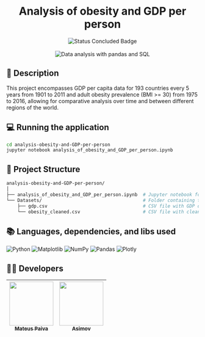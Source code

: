 <h1 align="center">Analysis of obesity and GDP per person</h1>

<p align="center">
  <img src="http://img.shields.io/static/v1?label=STATUS&message=CONCLUDED&color=GREEN&style=for-the-badge" alt="Status Concluded Badge">
  <br><br>
  <img src="https://github.com/user-attachments/assets/aeb84248-3364-41fc-a5a4-eba81a4d4ec8" alt="Data analysis with pandas and SQL">
</p>

## 📂 Description
This project encompasses GDP per capita data for 193 countries every 5 years from 1901 to 2011 and adult obesity prevalence (BMI >= 30) from 1975 to 2016, allowing for comparative analysis over time and between different regions of the world.

## 💻 Running the application 
```bash
cd analysis-obesity-and-GDP-per-person
jupyter notebook analysis_of_obesity_and_GDP_per_person.ipynb
```

## 📝 Project Structure
```bash
analysis-obesity-and-GDP-per-person/
│
├── analysis_of_obesity_and_GDP_per_person.ipynb  # Jupyter notebook for analyzing obesity and GDP per person
└── Datasets/                                     # Folder containing the datasets
    ├── gdp.csv                                   # CSV file with GDP data
    └── obesity_cleaned.csv                       # CSV file with cleaned obesity data
```

## 📚 Languages, dependencies, and libs used
<div style="display: inline_block">
   
  ![Python](https://img.shields.io/badge/python-3670A0?style=for-the-badge&logo=python&logoColor=ffdd54)
  ![Matplotlib](https://img.shields.io/badge/Matplotlib-%23ffffff.svg?style=for-the-badge&logo=Matplotlib&logoColor=black)
  ![NumPy](https://img.shields.io/badge/numpy-%23013243.svg?style=for-the-badge&logo=numpy&logoColor=white)
  ![Pandas](https://img.shields.io/badge/pandas-%23150458.svg?style=for-the-badge&logo=pandas&logoColor=white)
  ![Plotly](https://img.shields.io/badge/Plotly-%233F4F75.svg?style=for-the-badge&logo=plotly&logoColor=white)
  
</div>
          
## 🙋‍♂️ Developers
| [<img src="https://avatars.githubusercontent.com/u/106707389?s=400&u=c01ee84b19a35b975ac9634deb3baf48d681a4c5&v=4" width=115><br><sub>Mateus Paiva</sub>](https://github.com/mateusopaiva) | [<img src="https://github.com/mateusopaiva/calculadora/assets/106707389/79e6439c-2110-419b-bdaa-afec6404f65c" width=115><br><sub>Asimov</sub>](https://asimov.academy/)  |
| :---: | :---: |
